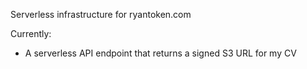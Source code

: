 Serverless infrastructure for ryantoken.com

Currently:
* A serverless API endpoint that returns a signed S3 URL for my CV